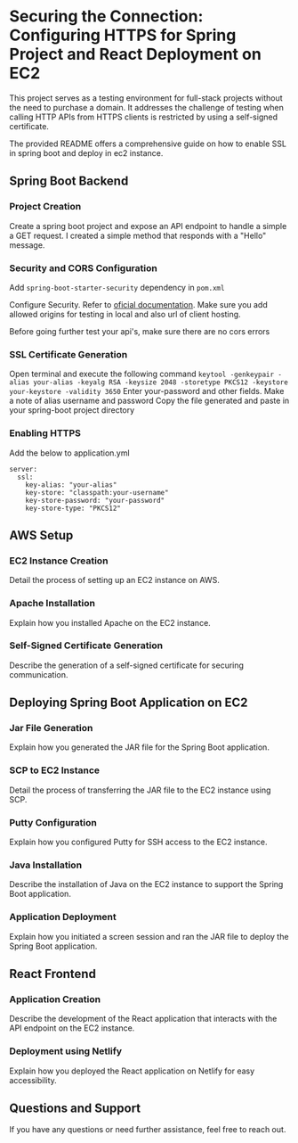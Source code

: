 # Securing the Connection: Configuring HTTPS for Spring Project and React Deployment on EC2

This project serves as a testing environment for full-stack projects without the need to purchase a domain. It addresses the challenge of testing when calling HTTP APIs from HTTPS clients is restricted by using a self-signed certificate.

The provided README offers a comprehensive guide on how to enable SSL in spring boot and deploy in ec2 instance.

<!--
## Table of Contents

- [Spring Boot Backend](#spring-boot-backend)
  - [Project Creation](#project-creation)
  - [Security and CORS Configuration](#security-and-cors-configuration)
  - [SSL Certificate Generation](#ssl-certificate-generation)
  - [Enabling HTTPS](#enabling-https)
- [AWS Setup](#aws-setup)
  - [EC2 Instance Creation](#ec2-instance-creation)
  - [Apache Installation](#apache-installation)
  - [Self-Signed Certificate Generation](#self-signed-certificate-generation)
- [Deploying Spring Boot Application on EC2](#deploying-spring-boot-application-on-ec2)
  - [Jar File Generation](#jar-file-generation)
  - [SCP to EC2 Instance](#scp-to-ec2-instance)
  - [Putty Configuration](#putty-configuration)
  - [Java Installation](#java-installation)
  - [Application Deployment](#application-deployment)
- [React Frontend](#react-frontend)
  - [Application Creation](#application-creation)
  - [Deployment using Netlify](#deployment-using-netlify)

-->

## Spring Boot Backend

### Project Creation

Create a spring boot project and expose an API endpoint to handle a simple a GET request. I created a simple method that responds with a "Hello" message.

### Security and CORS Configuration

Add `spring-boot-starter-security` dependency in `pom.xml`

Configure Security. Refer to [oficial documentation](https://docs.spring.io/spring-security/reference/reactive/integrations/cors.html). Make sure you add allowed origins for testing in local and also url of client hosting.

Before going further test your api's, make sure there are no cors errors

### SSL Certificate Generation

Open terminal and execute the following command
`keytool -genkeypair -alias your-alias -keyalg RSA -keysize 2048 -storetype PKCS12 -keystore your-keystore -validity 3650`
Enter your-password and other fields.
Make a note of alias username and password
Copy the file generated and paste in your spring-boot project directory

### Enabling HTTPS

Add the below to application.yml
```
server:
  ssl:
    key-alias: "your-alias"
    key-store: "classpath:your-username"
    key-store-password: "your-password"
    key-store-type: "PKCS12"
```

## AWS Setup

### EC2 Instance Creation

Detail the process of setting up an EC2 instance on AWS.

### Apache Installation

Explain how you installed Apache on the EC2 instance.

### Self-Signed Certificate Generation

Describe the generation of a self-signed certificate for securing communication.

## Deploying Spring Boot Application on EC2

### Jar File Generation

Explain how you generated the JAR file for the Spring Boot application.

### SCP to EC2 Instance

Detail the process of transferring the JAR file to the EC2 instance using SCP.

### Putty Configuration

Explain how you configured Putty for SSH access to the EC2 instance.

### Java Installation

Describe the installation of Java on the EC2 instance to support the Spring Boot application.

### Application Deployment

Explain how you initiated a screen session and ran the JAR file to deploy the Spring Boot application.

## React Frontend

### Application Creation

Describe the development of the React application that interacts with the API endpoint on the EC2 instance.

### Deployment using Netlify

Explain how you deployed the React application on Netlify for easy accessibility.

## Questions and Support

If you have any questions or need further assistance, feel free to reach out.

